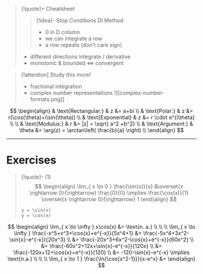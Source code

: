 
> [!quote]+ Cheatsheet
>>[!idea]- Stop Conditions DI Method
>> - $0$ in D column
>> - we can integrate a row
>> - a row repeats (don't care sign)
>
> - different directions integrate / derivative
> - monotonic & bounded $\iff$ convergent


>[!attention] Study this more!
> - fractional integration
> - complex number representations
>   ![[complex-number-formats.png]]




$$
\begin{align}
 & \text{Rectangular:} & z &= a+bi \\
 & \text{Polar:} & z &= r(\cos(\theta)+i\sin(\theta)) \\
 & \text{Exponential} & z &= r \cdot e^{i\theta} \\
 \\
& \text{Modulus:} & r &= |z| = \sqrt{ a^2 +b^2}  \\
& \text{Argument:} & \theta &= \arg(z) = \arctan\left( \frac{b}{a} \right) \\ 
\end{align}
$$







___
# Exercises


>[!quote]- (1)
> $$
> \begin{align}
> \lim_{ x \to 0 } \frac{\sin(x)}{x} &\overset{x \rightarrow 0}{\rightarrow} \frac{0}{0} \implies \frac{\cos(x)}{1} \overset{x \rightarrow 0}{\rightarrow} 1
> \end{align}
> $$
> ```desmos-graph
> y = \sin(x)
> y = \cos(x)
> ```


$$
\begin{align}
\lim_{ x \to \infty } x\cos(x) &= \text{n. a.} \\
 \\
 \\
\lim_{ x \to \infty } \frac{-x^5+x^3+\cos{x}+e^{-x}}{5x^4+1} &= \frac{-5x^4+3x^2-\sin{x}-e^{-x}}{20x^3} \\
&= \frac{-20x^3+6x^2-\cos{x}+e^{-x}}{60x^2} \\
&= \frac{-60x^2+12x+\sin{x}-e^{-x}}{120x} \\
&= \frac{-120x+12+\cos{x}+e^{-x}}{120} \\
&= -120-\sin{x}-e^{-x} \implies \text{n.a.} \\
 \\
 \\
\lim_{ x \to 1 } \frac{\ln{\cos{x^2-1}}}{x-e^x} &= 
\end{align}
$$